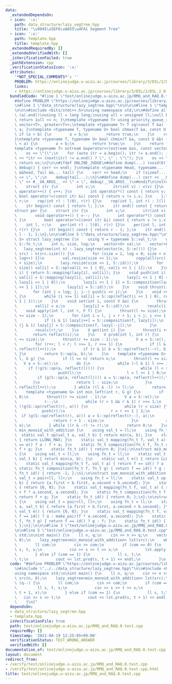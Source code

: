 ```yaml
---
data:
  _extendedDependsOn:
  - icon: ':x:'
    path: data_structure/lazy_segtree.hpp
    title: "\u9045\u5EF6\u8A55\u4FA1 Segment Tree"
  - icon: ':x:'
    path: template.hpp
    title: template.hpp
  _extendedRequiredBy: []
  _extendedVerifiedWith: []
  _isVerificationFailed: true
  _pathExtension: cpp
  _verificationStatusIcon: ':x:'
  attributes:
    '*NOT_SPECIAL_COMMENTS*': ''
    PROBLEM: https://onlinejudge.u-aizu.ac.jp/courses/library/3/DSL/2/DSL_2_H
    links:
    - https://onlinejudge.u-aizu.ac.jp/courses/library/3/DSL/2/DSL_2_H
  bundledCode: "#line 1 \"test/onlinejudge.u-aizu.ac.jp/RMQ_and_RAQ.0.test.cpp\"\n\
    #define PROBLEM \"https://onlinejudge.u-aizu.ac.jp/courses/library/3/DSL/2/DSL_2_H\"\
    \n#line 1 \"data_structure/lazy_segtree.hpp\"\n\n\n\n#line 1 \"template.hpp\"\n\
    \n\n\n#include <bits/stdc++.h>\nusing namespace std;\n\n#define all(a) (a).begin(),\
    \ (a).end()\nusing ll = long long;\nusing ull = unsigned ll;\null bit(int n) {\
    \ return 1ull << n; }\ntemplate <typename T> using priority_queue_rev = priority_queue<T,\
    \ vector<T>, greater<T>>;\ntemplate <typename T> T sq(const T &a) { return a *\
    \ a; }\ntemplate <typename T, typename U> bool chmax(T &a, const U &b) {\n   \
    \ if (a < b) {\n        a = b;\n        return true;\n    }\n    return false;\n\
    }\ntemplate <typename T, typename U> bool chmin(T &a, const U &b) {\n    if (b\
    \ < a) {\n        a = b;\n        return true;\n    }\n    return false;\n}\n\
    template <typename T> ostream &operator<<(ostream &os, const vector<T> &a) {\n\
    \    os << \"(\";\n    for (auto itr = a.begin(); itr != a.end(); itr++) { os\
    \ << *itr << (next(itr) != a.end() ? \", \" : \"\"); }\n    os << \")\";\n   \
    \ return os;\n}\n\n#ifdef ONLINE_JUDGE\n#define dump(...) (void(0))\n#else\nvoid\
    \ debug() { cerr << endl; }\ntemplate <typename Head, typename... Tail> void debug(Head\
    \ &&head, Tail &&... tail) {\n    cerr << head;\n    if (sizeof...(Tail)) cerr\
    \ << \", \";\n    debug(tail...);\n}\n#define dump(...) cerr << __LINE__ << \"\
    : \" << #__VA_ARGS__ << \" = \", debug(__VA_ARGS__)\n#endif\n\nstruct rep {\n\
    \    struct itr {\n        int v;\n        itr(int v) : v(v) {}\n        void\
    \ operator++() { v++; }\n        int operator*() const { return v; }\n       \
    \ bool operator!=(const itr &i) const { return v != i.v; }\n    };\n    int l,\
    \ r;\n    rep(int r) : l(0), r(r) {}\n    rep(int l, int r) : l(l), r(r) {}\n\
    \    itr begin() const { return l; };\n    itr end() const { return r; };\n};\n\
    struct per {\n    struct itr {\n        int v;\n        itr(int v) : v(v) {}\n\
    \        void operator++() { v--; }\n        int operator*() const { return v;\
    \ }\n        bool operator!=(const itr &i) const { return v != i.v; }\n    };\n\
    \    int l, r;\n    per(int r) : l(0), r(r) {}\n    per(int l, int r) : l(l),\
    \ r(r) {}\n    itr begin() const { return r - 1; };\n    itr end() const { return\
    \ l - 1; };\n};\n\n\n#line 5 \"data_structure/lazy_segtree.hpp\"\n\ntemplate <typename\
    \ S> struct lazy_segtree {\n    using V = typename S::val_t;\n    using F = typename\
    \ S::fn_t;\n    int n, size, log;\n    vector<V> val;\n    vector<F> lazy;\n \
    \   lazy_segtree(int n) : lazy_segtree(vector(n, S::e())) {}\n    lazy_segtree(vector<V>\
    \ src) : n(src.size()) {\n        for (size = 1, log = 0; size < n; size <<= 1,\
    \ log++) {}\n        val.resize(size << 1);\n        copy(all(src), val.begin()\
    \ + size);\n        lazy.resize(size << 1, S::id());\n        for (int i : per(1,\
    \ size)) val[i] = S::op(val[i << 1 | 0], val[i << 1 | 1]);\n    }\n    V reflect(int\
    \ i) { return S::mapping(lazy[i], val[i]); }\n    void push(int i) {\n       \
    \ val[i] = S::mapping(lazy[i], val[i]);\n        lazy[i << 1 | 0] = S::composition(lazy[i],\
    \ lazy[i << 1 | 0]);\n        lazy[i << 1 | 1] = S::composition(lazy[i], lazy[i\
    \ << 1 | 1]);\n        lazy[i] = S::id();\n    }\n    void thrust(int i) {\n \
    \       for (int j = log; j; j--) push(i >> j);\n    }\n    void recalc(int i)\
    \ {\n        while (i >>= 1) val[i] = S::op(reflect(i << 1 | 0), reflect(i <<\
    \ 1 | 1));\n    }\n    void set(int i, const V &a) {\n        thrust(i += size);\n\
    \        val[i] = a;\n        lazy[i] = S::id();\n        recalc(i);\n    }\n\
    \    void apply(int l, int r, F f) {\n        thrust(l += size);\n        thrust(r\
    \ += size - 1);\n        for (int i = l, j = r + 1; i < j; i >>= 1, j >>= 1) {\n\
    \            if (i & 1) lazy[i++] = S::composition(f, lazy[i]);\n            if\
    \ (j & 1) lazy[j] = S::composition(f, lazy[--j]);\n        }\n        recalc(l);\n\
    \        recalc(r);\n    }\n    V get(int i) {\n        thrust(i += size);\n \
    \       return reflect(i);\n    }\n    V prod(int l, int r) {\n        thrust(l\
    \ += size);\n        thrust(r += size - 1);\n        V a = S::e(), b = S::e();\n\
    \        for (r++; l < r; l >>= 1, r >>= 1) {\n            if (l & 1) a = S::op(a,\
    \ reflect(l++));\n            if (r & 1) b = S::op(reflect(--r), b);\n       \
    \ }\n        return S::op(a, b);\n    }\n    template <typename G> int max_right(int\
    \ l, G g) {\n        if (l == n) return n;\n        thrust(l += size);\n     \
    \   V a = S::e();\n        do {\n            while (~l & 1) l >>= 1;\n       \
    \     if (!g(S::op(a, reflect(l)))) {\n                while (l < size) {\n  \
    \                  push(l);\n                    l = l << 1 | 0;\n           \
    \         if (g(S::op(a, reflect(l)))) a = S::op(a, reflect(l++));\n         \
    \       }\n                return l - size;\n            }\n            a = S::op(a,\
    \ reflect(l++));\n        } while ((l & -l) != l);\n        return n;\n    }\n\
    \    template <typename G> int min_left(int r, G g) {\n        if (r == 0) return\
    \ 0;\n        thrust((r += size) - 1);\n        V a = S::e();\n        do {\n\
    \            r--;\n            while (r > 1 && r & 1) r >>= 1;\n            if\
    \ (!g(S::op(reflect(r), a))) {\n                while (r < size) {\n         \
    \           push(r);\n                    r = r << 1 | 1;\n                  \
    \  if (g(S::op(reflect(r), a))) a = S::op(reflect(r--), a);\n                }\n\
    \                return r + 1 - size;\n            }\n            a = S::op(reflect(r),\
    \ a);\n        } while ((r & -r) != r);\n        return 0;\n    }\n};\n\nstruct\
    \ min_monoid_with_addition {\n    using val_t = ll;\n    using fn_t = ll;\n  \
    \  static val_t op(val_t a, val_t b) { return min(a, b); }\n    static val_t e()\
    \ { return LLONG_MAX; }\n    static val_t mapping(fn_t f, val_t a) { return a\
    \ == e() ? a : f + a; }\n    static fn_t composition(fn_t f, fn_t g) { return\
    \ f + g; }\n    static fn_t id() { return 0; }\n};\n\nstruct min_monoid_with_update\
    \ {\n    using val_t = ll;\n    using fn_t = ll;\n    static val_t op(val_t a,\
    \ val_t b) { return min(a, b); }\n    static val_t e() { return LLONG_MAX; }\n\
    \    static val_t mapping(fn_t f, val_t a) { return f == id() ? a : f; }\n   \
    \ static fn_t composition(fn_t f, fn_t g) { return f == id() ? g : f; }\n    static\
    \ fn_t id() { return -1; };\n};\n\nstruct sum_monoid_with_addition {\n    using\
    \ val_t = pair<ll, ll>;\n    using fn_t = ll;\n    static val_t op(val_t a, val_t\
    \ b) { return {a.first + b.first, a.second + b.second}; }\n    static val_t e()\
    \ { return {0, 0}; }\n    static val_t mapping(fn_t f, val_t a) { return {a.first\
    \ + f * a.second, a.second}; }\n    static fn_t composition(fn_t f, fn_t g) {\
    \ return f + g; }\n    static fn_t id() { return 0; };\n};\n\nstruct sum_monoid_with_update\
    \ {\n    using val_t = pair<ll, ll>;\n    using fn_t = ll;\n    static val_t op(val_t\
    \ a, val_t b) { return {a.first + b.first, a.second + b.second}; }\n    static\
    \ val_t e() { return {0, 0}; }\n    static val_t mapping(fn_t f, val_t a) { return\
    \ f == id() ? a : make_pair(f * a.second, a.second); }\n    static fn_t composition(fn_t\
    \ f, fn_t g) { return f == id() ? g : f; }\n    static fn_t id() { return LLONG_MIN;\
    \ };\n};\n\n\n#line 3 \"test/onlinejudge.u-aizu.ac.jp/RMQ_and_RAQ.0.test.cpp\"\
    \n\n#line 5 \"test/onlinejudge.u-aizu.ac.jp/RMQ_and_RAQ.0.test.cpp\"\nusing namespace\
    \ std;\n\nint main() {\n    ll n, q;\n    cin >> n >> q;\n    vector<ll> src(n,\
    \ 0);\n    lazy_segtree<min_monoid_with_addition> lst(src);\n    while (q--) {\n\
    \        ll com;\n        cin >> com;\n        if (com == 0) {\n            ll\
    \ s, t, x;\n            cin >> s >> t >> x;\n            lst.apply(s, t + 1, x);\n\
    \        } else if (com == 1) {\n            ll s, t;\n            cin >> s >>\
    \ t;\n            cout << lst.prod(s, t + 1) << endl;\n        }\n    }\n}\n"
  code: "#define PROBLEM \"https://onlinejudge.u-aizu.ac.jp/courses/library/3/DSL/2/DSL_2_H\"\
    \n#include \"../../data_structure/lazy_segtree.hpp\"\n\n#include <bits/stdc++.h>\n\
    using namespace std;\n\nint main() {\n    ll n, q;\n    cin >> n >> q;\n    vector<ll>\
    \ src(n, 0);\n    lazy_segtree<min_monoid_with_addition> lst(src);\n    while\
    \ (q--) {\n        ll com;\n        cin >> com;\n        if (com == 0) {\n   \
    \         ll s, t, x;\n            cin >> s >> t >> x;\n            lst.apply(s,\
    \ t + 1, x);\n        } else if (com == 1) {\n            ll s, t;\n         \
    \   cin >> s >> t;\n            cout << lst.prod(s, t + 1) << endl;\n        }\n\
    \    }\n}"
  dependsOn:
  - data_structure/lazy_segtree.hpp
  - template.hpp
  isVerificationFile: true
  path: test/onlinejudge.u-aizu.ac.jp/RMQ_and_RAQ.0.test.cpp
  requiredBy: []
  timestamp: '2021-08-19 12:25:05+09:00'
  verificationStatus: TEST_WRONG_ANSWER
  verifiedWith: []
documentation_of: test/onlinejudge.u-aizu.ac.jp/RMQ_and_RAQ.0.test.cpp
layout: document
redirect_from:
- /verify/test/onlinejudge.u-aizu.ac.jp/RMQ_and_RAQ.0.test.cpp
- /verify/test/onlinejudge.u-aizu.ac.jp/RMQ_and_RAQ.0.test.cpp.html
title: test/onlinejudge.u-aizu.ac.jp/RMQ_and_RAQ.0.test.cpp
---
```

